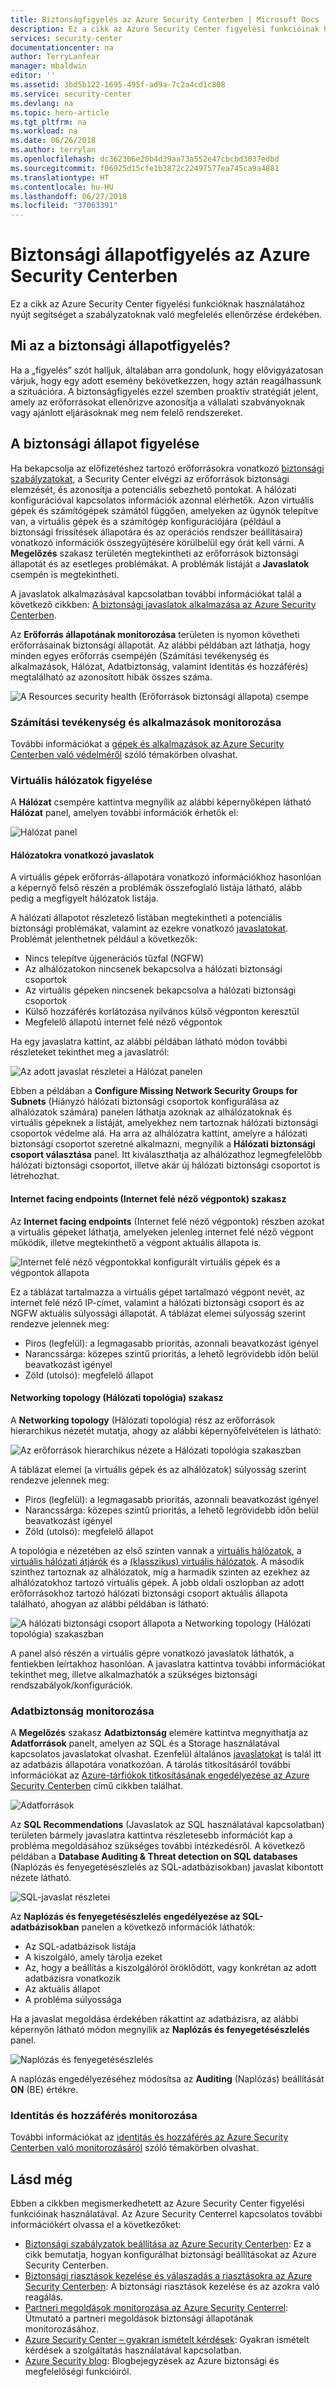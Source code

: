 ```yaml
---
title: Biztonságfigyelés az Azure Security Centerben | Microsoft Docs
description: Ez a cikk az Azure Security Center figyelési funkcióinak használatába nyújt bevezetést.
services: security-center
documentationcenter: na
author: TerryLanfear
manager: mbaldwin
editor: ''
ms.assetid: 3bd5b122-1695-495f-ad9a-7c2a4cd1c808
ms.service: security-center
ms.devlang: na
ms.topic: hero-article
ms.tgt_pltfrm: na
ms.workload: na
ms.date: 06/26/2018
ms.author: terrylan
ms.openlocfilehash: dc362306e20b4d39aa73a552e47cbcbd3037edbd
ms.sourcegitcommit: f06925d15cfe1b3872c22497577ea745ca9a4881
ms.translationtype: HT
ms.contentlocale: hu-HU
ms.lasthandoff: 06/27/2018
ms.locfileid: "37063391"
---
```

# <a name="security-health-monitoring-in-azure-security-center"></a>Biztonsági állapotfigyelés az Azure Security Centerben
Ez a cikk az Azure Security Center figyelési funkcióknak használatához nyújt segítséget a szabályzatoknak való megfelelés ellenőrzése érdekében.

## <a name="what-is-security-health-monitoring"></a>Mi az a biztonsági állapotfigyelés?
Ha a „figyelés” szót halljuk, általában arra gondolunk, hogy elővigyázatosan várjuk, hogy egy adott esemény bekövetkezzen, hogy aztán reagálhassunk a szituációra. A biztonságfigyelés ezzel szemben proaktív stratégiát jelent, amely az erőforrásokat ellenőrizve azonosítja a vállalati szabványoknak vagy ajánlott eljárásoknak meg nem felelő rendszereket.

## <a name="monitoring-security-health"></a>A biztonsági állapot figyelése
Ha bekapcsolja az előfizetéshez tartozó erőforrásokra vonatkozó [biztonsági szabályzatokat](security-center-policies.md), a Security Center elvégzi az erőforrások biztonsági elemzését, és azonosítja a potenciális sebezhető pontokat. A hálózati konfigurációval kapcsolatos információk azonnal elérhetők. Azon virtuális gépek és számítógépek számától függően, amelyeken az ügynök telepítve van, a virtuális gépek és a számítógép konfigurációjára (például a biztonsági frissítések állapotára és az operációs rendszer beállításaira) vonatkozó információk összegyűjtésére körülbelül egy órát kell várni. A **Megelőzés** szakasz területén megtekintheti az erőforrások biztonsági állapotát és az esetleges problémákat. A problémák listáját a **Javaslatok** csempén is megtekintheti.

A javaslatok alkalmazásával kapcsolatban további információkat talál a következő cikkben: [A biztonsági javaslatok alkalmazása az Azure Security Centerben](security-center-recommendations.md).

Az **Erőforrás állapotának monitorozása** területen is nyomon követheti erőforrásainak biztonsági állapotát. Az alábbi példában azt láthatja, hogy minden egyes erőforrás csempéjén (Számítási tevékenység és alkalmazások, Hálózat, Adatbiztonság, valamint Identitás és hozzáférés) megtalálható az azonosított hibák összes száma.

![A Resources security health (Erőforrások biztonsági állapota) csempe](./media/security-center-monitoring/security-center-monitoring-fig1-newUI-2017.png)


### <a name="monitor-compute--apps"></a>Számítási tevékenység és alkalmazások monitorozása
További információkat a [gépek és alkalmazások az Azure Security Centerben való védelméről](security-center-virtual-machine-recommendations.md) szóló témakörben olvashat.

### <a name="monitor-virtual-networks"></a>Virtuális hálózatok figyelése
A **Hálózat** csempére kattintva megnyílik az alábbi képernyőképen látható **Hálózat** panel, amelyen további információk érhetők el:

![Hálózat panel](./media/security-center-monitoring/security-center-monitoring-fig9-new3.png)

#### <a name="networking-recommendations"></a>Hálózatokra vonatkozó javaslatok
A virtuális gépek erőforrás-állapotára vonatkozó információkhoz hasonlóan a képernyő felső részén a problémák összefoglaló listája látható, alább pedig a megfigyelt hálózatok listája.

A hálózati állapotot részletező listában megtekintheti a potenciális biztonsági problémákat, valamint az ezekre vonatkozó [javaslatokat](security-center-network-recommendations.md). Problémát jelenthetnek például a következők:

* Nincs telepítve újgenerációs tűzfal (NGFW)
* Az alhálózatokon nincsenek bekapcsolva a hálózati biztonsági csoportok
* Az virtuális gépeken nincsenek bekapcsolva a hálózati biztonsági csoportok
* Külső hozzáférés korlátozása nyilvános külső végponton keresztül
* Megfelelő állapotú internet felé néző végpontok

Ha egy javaslatra kattint, az alábbi példában látható módon további részleteket tekinthet meg a javaslatról:

![Az adott javaslat részletei a Hálózat panelen](./media/security-center-monitoring/security-center-monitoring-fig9-ga.png)

Ebben a példában a **Configure Missing Network Security Groups for Subnets** (Hiányzó hálózati biztonsági csoportok konfigurálása az alhálózatok számára) panelen láthatja azoknak az alhálózatoknak és virtuális gépeknek a listáját, amelyekhez nem tartoznak hálózati biztonsági csoportok védelme alá. Ha arra az alhálózatra kattint, amelyre a hálózati biztonsági csoportot szeretné alkalmazni, megnyílik a **Hálózati biztonsági csoport választása** panel. Itt kiválaszthatja az alhálózathoz legmegfelelőbb hálózati biztonsági csoportot, illetve akár új hálózati biztonsági csoportot is létrehozhat.

#### <a name="internet-facing-endpoints-section"></a>Internet facing endpoints (Internet felé néző végpontok) szakasz
Az **Internet facing endpoints** (Internet felé néző végpontok) részben azokat a virtuális gépeket láthatja, amelyeken jelenleg internet felé néző végpont működik, illetve megtekinthető a végpont aktuális állapota is.

![Internet felé néző végpontokkal konfigurált virtuális gépek és a végpontok állapota](./media/security-center-monitoring/security-center-monitoring-fig10-ga.png)

Ez a táblázat tartalmazza a virtuális gépet tartalmazó végpont nevét, az internet felé néző IP-címet, valamint a hálózati biztonsági csoport és az NGFW aktuális súlyossági állapotát. A táblázat elemei súlyosság szerint rendezve jelennek meg:

* Piros (legfelül): a legmagasabb prioritás, azonnali beavatkozást igényel
* Narancssárga: közepes szintű prioritás, a lehető legrövidebb időn belül beavatkozást igényel
* Zöld (utolsó): megfelelő állapot

#### <a name="networking-topology-section"></a>Networking topology (Hálózati topológia) szakasz
A **Networking topology** (Hálózati topológia) rész az erőforrások hierarchikus nézetét mutatja, ahogy az alábbi képernyőfelvételen is látható:

![Az erőforrások hierarchikus nézete a Hálózati topológia szakaszban](./media/security-center-monitoring/security-center-monitoring-fig121-new4.png)

A táblázat elemei (a virtuális gépek és az alhálózatok) súlyosság szerint rendezve jelennek meg:

* Piros (legfelül): a legmagasabb prioritás, azonnali beavatkozást igényel
* Narancssárga: közepes szintű prioritás, a lehető legrövidebb időn belül beavatkozást igényel
* Zöld (utolsó): megfelelő állapot

A topológia e nézetében az első szinten vannak a [virtuális hálózatok](../virtual-network/virtual-networks-overview.md), a [virtuális hálózati átjárók](/vpn-gateway/vpn-gateway-site-to-site-create.md) és a [ (klasszikus) virtuális hálózatok](/virtual-network/virtual-networks-create-vnet-classic-pportal.md). A második szinthez tartoznak az alhálózatok, míg a harmadik szinten az ezekhez az alhálózatokhoz tartozó virtuális gépek. A jobb oldali oszlopban az adott erőforrásokhoz tartozó hálózati biztonsági csoport aktuális állapota található, ahogyan az alábbi példában is látható:

![A hálózati biztonsági csoport állapota a Networking topology (Hálózati topológia) szakaszban](./media/security-center-monitoring/security-center-monitoring-fig12-ga.png)

A panel alsó részén a virtuális gépre vonatkozó javaslatok láthatók, a fentiekben leírtakhoz hasonlóan. A javaslatra kattintva további információkat tekinthet meg, illetve alkalmazhatók a szükséges biztonsági rendszabályok/konfigurációk.

### <a name="monitor-data-security"></a>Adatbiztonság monitorozása

A **Megelőzés** szakasz **Adatbiztonság** elemére kattintva megnyithatja az **Adatforrások** panelt, amelyen az SQL és a Storage használatával kapcsolatos javaslatokat olvashat. Ezenfelül általános [javaslatokat](security-center-sql-service-recommendations.md) is talál itt az adatbázis állapotára vonatkozóan. A tárolás titkosításáról további információkat az [Azure-tárfiókok titkosításának engedélyezése az Azure Security Centerben](security-center-enable-encryption-for-storage-account.md) című cikkben találhat.

![Adatforrások](./media/security-center-monitoring/security-center-monitoring-fig13-newUI-2017.png)

Az **SQL Recommendations** (Javaslatok az SQL használatával kapcsolatban) területen bármely javaslatra kattintva részletesebb információt kap a probléma megoldásához szükséges további intézkedésről. A következő példában a **Database Auditing & Threat detection on SQL databases** (Naplózás és fenyegetésészlelés az SQL-adatbázisokban) javaslat kibontott nézete látható.

![SQL-javaslat részletei](./media/security-center-monitoring/security-center-monitoring-fig14-ga-new.png)

Az **Naplózás és fenyegetésészlelés engedélyezése az SQL-adatbázisokban** panelen a következő információk láthatók:

* Az SQL-adatbázisok listája
* A kiszolgáló, amely tárolja ezeket
* Az, hogy a beállítás a kiszolgálóról öröklődött, vagy konkrétan az adott adatbázisra vonatkozik
* Az aktuális állapot
* A probléma súlyossága

Ha a javaslat megoldása érdekében rákattint az adatbázisra, az alábbi képernyőn látható módon megnyílik az **Naplózás és fenyegetésészlelés** panel.

![Naplózás és fenyegetésészlelés](./media/security-center-monitoring/security-center-monitoring-fig15-ga.png)

A naplózás engedélyezéséhez módosítsa az **Auditing** (Naplózás) beállítását **ON** (BE) értékre.

### <a name="monitor-identity--access"></a>Identitás és hozzáférés monitorozása

További információkat az [identitás és hozzáférés az Azure Security Centerben való monitorozásáról](security-center-identity-access.md) szóló témakörben olvashat.

## <a name="see-also"></a>Lásd még
Ebben a cikkben megismerkedhetett az Azure Security Center figyelési funkcióinak használatával. Az Azure Security Centerrel kapcsolatos további információkért olvassa el a következőket:

* [Biztonsági szabályzatok beállítása az Azure Security Centerben](security-center-policies.md): Ez a cikk bemutatja, hogyan konfigurálhat biztonsági beállításokat az Azure Security Centerben.
* [Biztonsági riasztások kezelése és válaszadás a riasztásokra az Azure Security Centerben](security-center-managing-and-responding-alerts.md): A biztonsági riasztások kezelése és az azokra való reagálás.
* [Partneri megoldások monitorozása az Azure Security Centerrel](security-center-partner-solutions.md): Útmutató a partneri megoldások biztonsági állapotának monitorozásához.
* [Azure Security Center – gyakran ismételt kérdések](security-center-faq.md): Gyakran ismételt kérdések a szolgáltatás használatával kapcsolatban.
* [Azure Security blog](http://blogs.msdn.com/b/azuresecurity/): Blogbejegyzések az Azure biztonsági és megfelelőségi funkcióiról.
